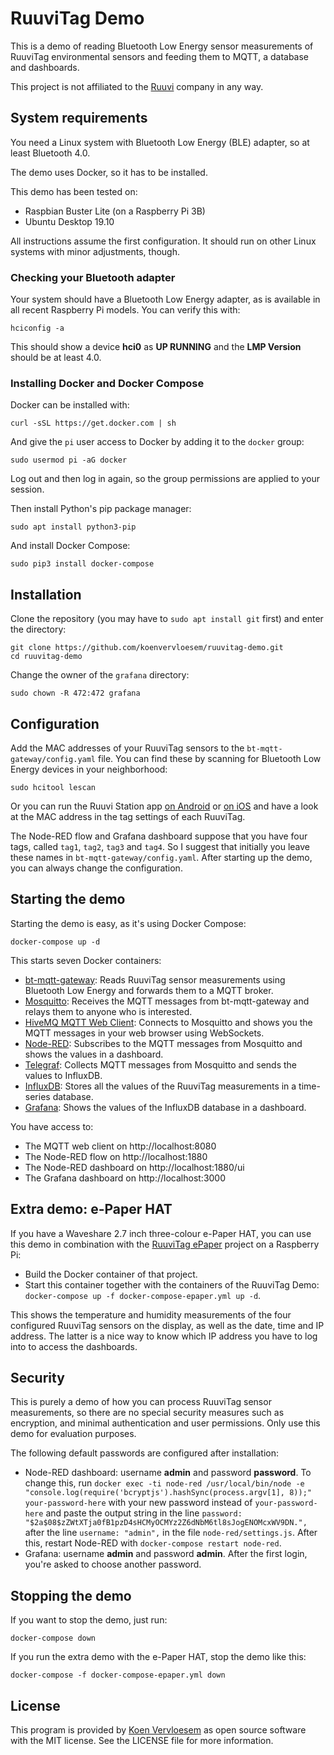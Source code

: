 # RuuviTag Demo

This is a demo of reading Bluetooth Low Energy sensor measurements of RuuviTag environmental sensors and feeding them to MQTT, a database and dashboards.

This project is not affiliated to the [Ruuvi](https://ruuvi.com/) company in any way.

## System requirements
You need a Linux system with Bluetooth Low Energy (BLE) adapter, so at least Bluetooth 4.0.

The demo uses Docker, so it has to be installed.

This demo has been tested on:

  * Raspbian Buster Lite (on a Raspberry Pi 3B)
  * Ubuntu Desktop 19.10

All instructions assume the first configuration. It should run on other Linux systems with minor adjustments, though.

### Checking your Bluetooth adapter
Your system should have a Bluetooth Low Energy adapter, as is available in all recent Raspberry Pi models. You can verify this with:

```shell
hciconfig -a
```

This should show a device **hci0** as **UP RUNNING** and the **LMP Version** should be at least 4.0.

### Installing Docker and Docker Compose
Docker can be installed with:

```shel
curl -sSL https://get.docker.com | sh
```

And give the `pi` user access to Docker by adding it to the `docker` group:

```shell
sudo usermod pi -aG docker
```

Log out and then log in again, so the group permissions are applied to your session.

Then install Python's pip package manager:

```shell
sudo apt install python3-pip
```

And install Docker Compose:

```shell
sudo pip3 install docker-compose
```

## Installation
Clone the repository (you may have to `sudo apt install git` first) and enter the directory:

```shell
git clone https://github.com/koenvervloesem/ruuvitag-demo.git
cd ruuvitag-demo
```

Change the owner of the `grafana` directory:

```shell
sudo chown -R 472:472 grafana
```

## Configuration
Add the MAC addresses of your RuuviTag sensors to the `bt-mqtt-gateway/config.yaml` file. You can find these by scanning for Bluetooth Low Energy devices in your neighborhood:

```shell
sudo hcitool lescan
```

Or you can run the Ruuvi Station app [on Android](https://github.com/ruuvi/com.ruuvi.station) or [on iOS](https://github.com/ruuvi/com.ruuvi.station.ios) and have a look at the MAC address in the tag settings of each RuuviTag.

The Node-RED flow and Grafana dashboard suppose that you have four tags, called `tag1`, `tag2`, `tag3` and `tag4`. So I suggest that initially you leave these names in `bt-mqtt-gateway/config.yaml`. After starting up the demo, you can always change the configuration.

## Starting the demo
Starting the demo is easy, as it's using Docker Compose:

```shell
docker-compose up -d
```

This starts seven Docker containers:

  * [bt-mqtt-gateway](https://github.com/zewelor/bt-mqtt-gateway): Reads RuuviTag sensor measurements using Bluetooth Low Energy and forwards them to a MQTT broker.
  * [Mosquitto](https://mosquitto.org/): Receives the MQTT messages from bt-mqtt-gateway and relays them to anyone who is interested.
  * [HiveMQ MQTT Web Client](https://github.com/hivemq/hivemq-mqtt-web-client): Connects to Mosquitto and shows you the MQTT messages in your web browser using WebSockets.
  * [Node-RED](https://nodered.org/): Subscribes to the MQTT messages from Mosquitto and shows the values in a dashboard.
  * [Telegraf](https://www.influxdata.com/time-series-platform/telegraf/): Collects MQTT messages from Mosquitto and sends the values to InfluxDB.
  * [InfluxDB](https://www.influxdata.com/): Stores all the values of the RuuviTag measurements in a time-series database.
  * [Grafana](https://grafana.com/): Shows the values of the InfluxDB database in a dashboard.

You have access to:

  * The MQTT web client on http://localhost:8080
  * The Node-RED flow on http://localhost:1880
  * The Node-RED dashboard on http://localhost:1880/ui
  * The Grafana dashboard on http://localhost:3000

## Extra demo: e-Paper HAT
If you have a Waveshare 2.7 inch three-colour e-Paper HAT, you can use this demo in combination with the [RuuviTag ePaper](https://github.com/koenvervloesem/ruuvitag-epaper) project on a Raspberry Pi:

  * Build the Docker container of that project.
  * Start this container together with the containers of the RuuviTag Demo: `docker-compose up -f docker-compose-epaper.yml up -d`.

This shows the temperature and humidity measurements of the four configured RuuviTag sensors on the display, as well as the date, time and IP address. The latter is a nice way to know which IP address you have to log into to access the dashboards.

## Security
This is purely a demo of how you can process RuuviTag sensor measurements, so there are no special security measures such as encryption, and minimal authentication and user permissions. Only use this demo for evaluation purposes.

The following default passwords are configured after installation:

  * Node-RED dashboard: username **admin** and password **password**. To change this, run `docker exec -ti node-red /usr/local/bin/node -e "console.log(require('bcryptjs').hashSync(process.argv[1], 8));" your-password-here` with your new password instead of `your-password-here` and paste the output string in the line `password: "$2a$08$zZWtXTja0fB1pzD4sHCMyOCMYz2Z6dNbM6tl8sJogENOMcxWV9DN.",` after the line `username: "admin",` in the file `node-red/settings.js`. After this, restart Node-RED with `docker-compose restart node-red`.
  * Grafana: username **admin** and password **admin**. After the first login, you're asked to choose another password.

## Stopping the demo
If you want to stop the demo, just run:

```shell
docker-compose down
```

If you run the extra demo with the e-Paper HAT, stop the demo like this:

```shell
docker-compose -f docker-compose-epaper.yml down
```

## License
This program is provided by [Koen Vervloesem](mailto:koen@vervloesem.eu) as open source software with the MIT license. See the LICENSE file for more information.
